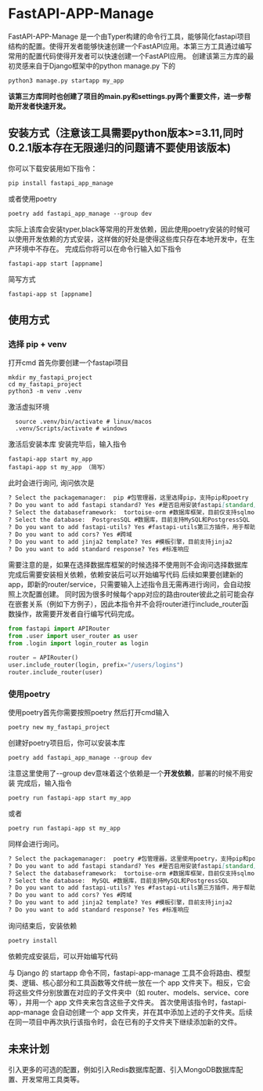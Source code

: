 # FastAPI-APP-Manage

FastAPI-APP-Manage 是一个由Typer构建的命令行工具，能够简化fastapi项目结构的配置。使得开发者能够快速创建一个FastAPI应用。本第三方工具通过编写常用的配置代码使得开发者可以快速创建一个FastAPI应用。
创建该第三方库的最初灵感来自于Django框架中的python manage.py 下的

```
python3 manage.py startapp my_app
```

**该第三方库同时也创建了项目的main.py和settings.py两个重要文件，进一步帮助开发者快速开发。**

## 安装方式（注意该工具需要python版本>=3.11,同时0.2.1版本存在无限递归的问题请不要使用该版本)

你可以下载安装用如下指令：

```
pip install fastapi_app_manage
```

或者使用poetry

```
poetry add fastapi_app_manage --group dev
```

实际上该库会安装typer,black等常用的开发依赖，因此使用poetry安装的时候可以使用开发依赖的方式安装，这样做的好处是使得这些库只存在本地开发中，在生产环境中不存在。
完成后你将可以在命令行输入如下指令

```
fastapi-app start [appname]
```

简写方式

```
fastapi-app st [appname]
```

## 使用方式

### 选择 pip + venv

打开cmd
首先你要创建一个fastapi项目

```
mkdir my_fastapi_project
cd my_fastapi_project
python3 -m venv .venv
```

激活虚拟环境

```
  source .venv/bin/activate # linux/macos
  .venv/Scripts/activate # windows
```

激活后安装本库
安装完毕后，输入指令

```
fastapi-app start my_app
fastapi-app st my_app （简写）
```

此时会进行询问,
询问依次是

```markdown
? Select the packagemanager:  pip #包管理器，这里选择pip，支持pip和poetry
? Do you want to add fastapi standard? Yes #是否启用安装fastapi[standard],即能够安装fastapi开发中的其余的常用依赖例如文件上传的python-mutipart
? Select the databaseframework:  tortoise-orm #数据库框架，目前仅支持sqlmodel和tortoise-orm
? Select the database:  PostgresSQL #数据库，目前支持MySQL和PostgressSQL
? Do you want to add fastapi-utils? Yes #fastapi-utils第三方插件，用于帮助fastapi开发，引入后将使用类试图和APISettings
? Do you want to add cors? Yes #跨域
? Do you want to add jinja2 template? Yes #模板引擎，目前支持jinja2
? Do you want to add standard response? Yes #标准响应
```

需要注意的是，如果在选择数据库框架的时候选择不使用则不会询问选择数据库
完成后需要安装相关依赖，依赖安装后可以开始编写代码
后续如果要创建新的app，即新的router/service，只需要输入上述指令且无需再进行询问，会自动按照上次配置创建。
同时因为很多时候每个app对应的路由router彼此之前可能会存在嵌套关系（例如下方例子），因此本指令并不会将router进行include_router函数操作，故需要开发者自行编写代码完成。

```python
from fastapi import APIRouter
from .user import user_router as user
from .login import login_router as login

router = APIRouter()
user.include_router(login, prefix="/users/logins")
router.include_router(user)

```

### 使用poetry

使用poetry首先你需要按照poetry
然后打开cmd输入

```
poetry new my_fastapi_project
```

创建好poetry项目后，你可以安装本库

```
poetry add fastapi_app_manage --group dev
```

注意这里使用了--group dev意味着这个依赖是一个**开发依赖**，部署的时候不用安装
完成后，输入指令

```
poetry run fastapi-app start my_app
```

或者

```
poetry run fastapi-app st my_app
```

同样会进行询问。

```markdown
? Select the packagemanager:  poetry #包管理器，这里使用poetry，支持pip和poetry
? Do you want to add fastapi standard? Yes #是否启用安装fastapi[standard],即能够安装fastapi开发中的其余的常用依赖例如文件上传的python-mutipart
? Select the databaseframework:  tortoise-orm #数据库框架，目前仅支持sqlmodel和tortoise-orm
? Select the database:  MySQL #数据库，目前支持MySQL和PostgressSQL
? Do you want to add fastapi-utils? Yes #fastapi-utils第三方插件，用于帮助fastapi开发，引入后将使用类试图和APISettings
? Do you want to add cors? Yes #跨域
? Do you want to add jinja2 template? Yes #模板引擎，目前支持jinja2
? Do you want to add standard response? Yes #标准响应
```

询问结束后，安装依赖

```
poetry install
```

依赖完成安装后，可以开始编写代码

与 Django 的 startapp 命令不同，fastapi-app-manage 工具不会将路由、模型类、逻辑、核心部分和工具函数等文件统一放在一个 app
文件夹下。相反，它会将这些文件分别放置在对应的子文件夹中（如 router、models、service、core 等），并用一个 app 文件夹来包含这些子文件夹。
首次使用该指令时，fastapi-app-manage 会自动创建一个 app 文件夹，并在其中添加上述的子文件夹。后续在同一项目中再次执行该指令时，会在已有的子文件夹下继续添加新的文件。

## 未来计划

引入更多的可选的配置，例如引入Redis数据库配置、引入MongoDB数据库配置、开发常用工具类等。
